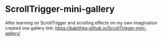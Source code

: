 # ScrollTrigger-mini-gallery
After learning on ScrollTrigger and scrolling effects on my own imagination created one gallery
link: https://babithkp.github.io/ScrollTrigger-mini-gallery/
